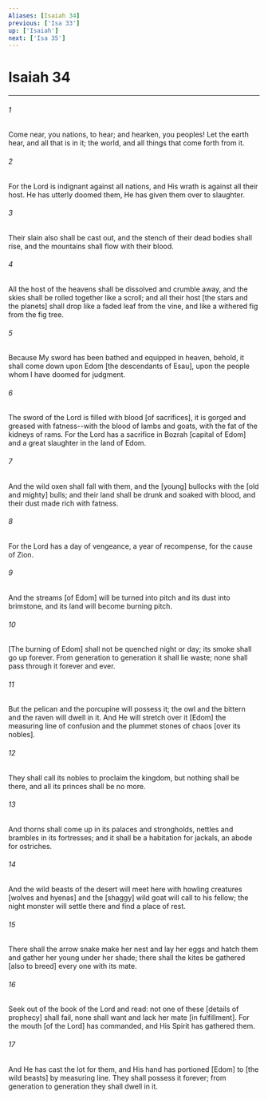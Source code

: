 ```yaml
---
Aliases: [Isaiah 34]
previous: ['Isa 33']
up: ['Isaiah']
next: ['Isa 35']
---
```

# Isaiah 34

***


###### 1 


Come near, you nations, to hear; and hearken, you peoples! Let the earth hear, and all that is in it; the world, and all things that come forth from it. 


###### 2 


For the Lord is indignant against all nations, and His wrath is against all their host. He has utterly doomed them, He has given them over to slaughter. 


###### 3 


Their slain also shall be cast out, and the stench of their dead bodies shall rise, and the mountains shall flow with their blood. 


###### 4 


All the host of the heavens shall be dissolved and crumble away, and the skies shall be rolled together like a scroll; and all their host [the stars and the planets] shall drop like a faded leaf from the vine, and like a withered fig from the fig tree. 


###### 5 


Because My sword has been bathed and equipped in heaven, behold, it shall come down upon Edom [the descendants of Esau], upon the people whom I have doomed for judgment. 


###### 6 


The sword of the Lord is filled with blood [of sacrifices], it is gorged and greased with fatness--with the blood of lambs and goats, with the fat of the kidneys of rams. For the Lord has a sacrifice in Bozrah [capital of Edom] and a great slaughter in the land of Edom. 


###### 7 


And the wild oxen shall fall with them, and the [young] bullocks with the [old and mighty] bulls; and their land shall be drunk and soaked with blood, and their dust made rich with fatness. 


###### 8 


For the Lord has a day of vengeance, a year of recompense, for the cause of Zion. 


###### 9 


And the streams [of Edom] will be turned into pitch and its dust into brimstone, and its land will become burning pitch. 


###### 10 


[The burning of Edom] shall not be quenched night or day; its smoke shall go up forever. From generation to generation it shall lie waste; none shall pass through it forever and ever. 


###### 11 


But the pelican and the porcupine will possess it; the owl and the bittern and the raven will dwell in it. And He will stretch over it [Edom] the measuring line of confusion and the plummet stones of chaos [over its nobles]. 


###### 12 


They shall call its nobles to proclaim the kingdom, but nothing shall be there, and all its princes shall be no more. 


###### 13 


And thorns shall come up in its palaces and strongholds, nettles and brambles in its fortresses; and it shall be a habitation for jackals, an abode for ostriches. 


###### 14 


And the wild beasts of the desert will meet here with howling creatures [wolves and hyenas] and the [shaggy] wild goat will call to his fellow; the night monster will settle there and find a place of rest. 


###### 15 


There shall the arrow snake make her nest and lay her eggs and hatch them and gather her young under her shade; there shall the kites be gathered [also to breed] every one with its mate. 


###### 16 


Seek out of the book of the Lord and read: not one of these [details of prophecy] shall fail, none shall want and lack her mate [in fulfillment]. For the mouth [of the Lord] has commanded, and His Spirit has gathered them. 


###### 17 


And He has cast the lot for them, and His hand has portioned [Edom] to [the wild beasts] by measuring line. They shall possess it forever; from generation to generation they shall dwell in it.
